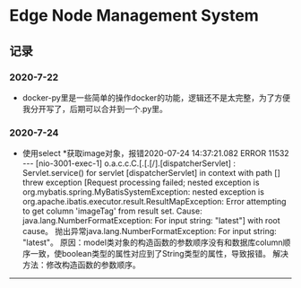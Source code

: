 # Edge Node Management System
## 记录
### 2020-7-22
* docker-py里是一些简单的操作docker的功能，逻辑还不是太完整，为了方便我分开写了，后期可以合并到一个.py里。
### 2020-7-24
* 使用select *获取image对象，报错2020-07-24 14:37:21.082 ERROR 11532 --- [nio-3001-exec-1] o.a.c.c.C.[.[.[/].[dispatcherServlet]    : Servlet.service() for servlet [dispatcherServlet] in context with path [] threw exception [Request processing failed; nested exception is org.mybatis.spring.MyBatisSystemException: nested exception is org.apache.ibatis.executor.result.ResultMapException: Error attempting to get column 'imageTag' from result set.  Cause: java.lang.NumberFormatException: For input string: "latest"] with root cause。
  抛出异常java.lang.NumberFormatException: For input string: "latest"。
  原因：model类对象的构造函数的参数顺序没有和数据库column顺序一致，使boolean类型的属性对应到了String类型的属性，导致报错。
  解决方法：修改构造函数的参数顺序。
---


